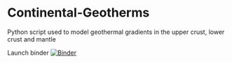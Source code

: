 # Continental-Geotherms
Python script used to model geothermal gradients in the upper crust, lower crust and mantle

Launch binder
[![Binder](https://mybinder.org/badge_logo.svg)](https://mybinder.org/v2/gh/Jgazi/Continental-Geotherms.git/master)
